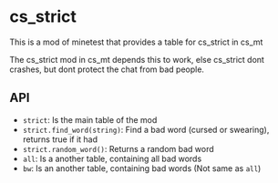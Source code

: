 # cs_strict
This is a mod of minetest that provides a table for cs_strict in cs_mt

The cs_strict mod in cs_mt depends this to work, else cs_strict dont crashes, but dont protect the chat from bad people.
## API
- `strict`: Is the main table of the mod
- `strict.find_word(string)`: Find a bad word (cursed or swearing), returns true if it had
- `strict.random_word()`: Returns a random bad word
- `all`: Is a another table, containing all bad words
- `bw`: Is an another table, containing bad words (Not same as `all`)
